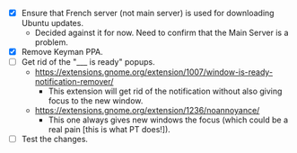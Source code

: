 - [x] Ensure that French server (not main server) is used for downloading Ubuntu updates.
  - Decided against it for now. Need to confirm that the Main Server is a problem.
- [x] Remove Keyman PPA.
- [ ] Get rid of the "___ is ready" popups.
  - https://extensions.gnome.org/extension/1007/window-is-ready-notification-remover/
    - This extension will get rid of the notification without also giving focus to the new window.
  - https://extensions.gnome.org/extension/1236/noannoyance/
    - This one always gives new windows the focus (which could be a real pain [this is what PT does!]).
- [ ] Test the changes.
